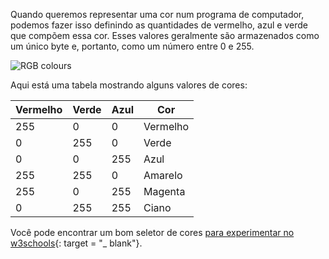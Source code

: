 Quando queremos representar uma cor num programa de computador, podemos fazer isso definindo as quantidades de vermelho, azul e verde que compõem essa cor. Esses valores geralmente são armazenados como um único byte e, portanto, como um número entre 0 e 255.

![RGB colours](images/RGB.gif)

Aqui está uma tabela mostrando alguns valores de cores:

| Vermelho | Verde | Azul | Cor      |
| -------- | ----- | ---- | -------- |
| 255      | 0     | 0    | Vermelho |
| 0        | 255   | 0    | Verde    |
| 0        | 0     | 255  | Azul     |
| 255      | 255   | 0    | Amarelo  |
| 255      | 0     | 255  | Magenta  |
| 0        | 255   | 255  | Ciano    |

Você pode encontrar um bom seletor de cores [para experimentar no w3schools](https://www.w3schools.com/colors/colors_rgb.asp){: target = "_ blank"}.